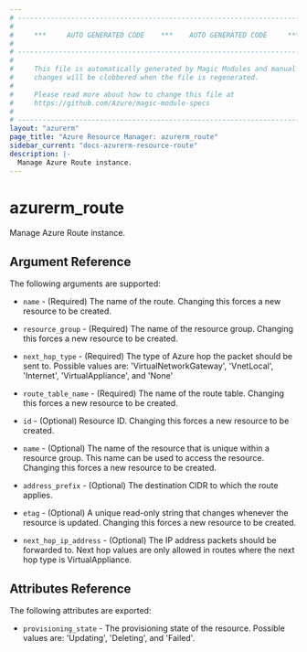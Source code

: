 ```yaml
---
# ----------------------------------------------------------------------------
#
#     ***     AUTO GENERATED CODE    ***    AUTO GENERATED CODE     ***
#
# ----------------------------------------------------------------------------
#
#     This file is automatically generated by Magic Modules and manual
#     changes will be clobbered when the file is regenerated.
#
#     Please read more about how to change this file at
#     https://github.com/Azure/magic-module-specs
#
# ----------------------------------------------------------------------------
layout: "azurerm"
page_title: "Azure Resource Manager: azurerm_route"
sidebar_current: "docs-azurerm-resource-route"
description: |-
  Manage Azure Route instance.
---
```


# azurerm_route

Manage Azure Route instance.


## Argument Reference

The following arguments are supported:

* `name` - (Required) The name of the route. Changing this forces a new resource to be created.

* `resource_group` - (Required) The name of the resource group. Changing this forces a new resource to be created.

* `next_hop_type` - (Required) The type of Azure hop the packet should be sent to. Possible values are: 'VirtualNetworkGateway', 'VnetLocal', 'Internet', 'VirtualAppliance', and 'None'

* `route_table_name` - (Required) The name of the route table. Changing this forces a new resource to be created.

* `id` - (Optional) Resource ID. Changing this forces a new resource to be created.

* `name` - (Optional) The name of the resource that is unique within a resource group. This name can be used to access the resource. Changing this forces a new resource to be created.

* `address_prefix` - (Optional) The destination CIDR to which the route applies.

* `etag` - (Optional) A unique read-only string that changes whenever the resource is updated. Changing this forces a new resource to be created.

* `next_hop_ip_address` - (Optional) The IP address packets should be forwarded to. Next hop values are only allowed in routes where the next hop type is VirtualAppliance.

## Attributes Reference

The following attributes are exported:

* `provisioning_state` - The provisioning state of the resource. Possible values are: 'Updating', 'Deleting', and 'Failed'.
